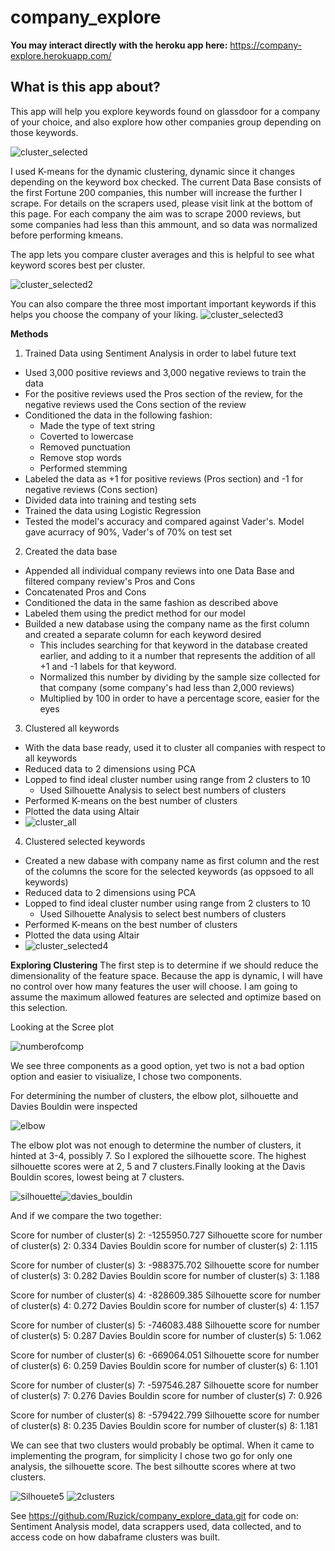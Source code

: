 # company_explore
__You may interact directly with the heroku app here:__ https://company-explore.herokuapp.com/ 

## What is this app about?
This app will help you explore keywords found on glassdoor for a company of your choice, and also explore how other companies group depending on those keywords.

![cluster_selected](https://user-images.githubusercontent.com/57594261/108615310-c1fe6a80-73d0-11eb-9e44-7881ad78d7a0.png)

I used K-means for the dynamic clustering, dynamic since it changes depending on the keyword box checked.
The current Data Base consists of the first Fortune 200 companies, this number will increase the further I scrape. For details on the scrapers used, please visit link at the 
bottom of this page. For each company the aim was to scrape 2000 reviews, but some companies had less than this ammount, and so data was normalized before performing kmeans.

The app lets you compare cluster averages and this is helpful to see what keyword scores best per cluster.

![cluster_selected2](https://user-images.githubusercontent.com/57594261/108615309-c1fe6a80-73d0-11eb-8418-13911c294171.png)

You can also compare the three most important important keywords if this helps you choose the company of your liking.
![cluster_selected3](https://user-images.githubusercontent.com/57594261/108615308-c165d400-73d0-11eb-96ba-d66cbba1d5cb.png)



__Methods__


1. Trained Data using Sentiment Analysis in order to label future text
 * Used 3,000 positive reviews and 3,000 negative reviews to train the data
 * For the positive reviews used the Pros section of the review, for the negative reviews used the Cons section of the review
 * Conditioned the data in the following fashion:
   * Made the type of text string
   * Coverted to lowercase
   * Removed punctuation
   * Remove stop words
   * Performed stemming
 * Labeled the data as +1 for positive reviews (Pros section) and -1 for negative reviews (Cons section)
 * Divided data into training and testing sets
 * Trained the data using Logistic Regression
 * Tested the model's accuracy and compared against Vader's. Model gave acurracy of 90%, Vader's of 70% on test set
2. Created the data base
 * Appended all individual company reviews into one Data Base and filtered company review's Pros and Cons
 * Concatenated Pros and Cons
 * Conditioned the data in the same fashion as described above
 * Labeled them using the predict method for our model
 * Builded a new database using the company name as the first column and created a separate column for each keyword desired
   * This includes searching for that keyword in the database created earlier, and adding to it a number that represents the addition of all +1 and -1 labels for that keyword.
   * Normalized this number by dividing by the sample size collected for that company (some company's had less than 2,000 reviews)
   * Multiplied by 100 in order to have a percentage score, easier for the eyes
3. Clustered all keywords
 * With the data base ready, used it to cluster all companies with respect to all keywords
 * Reduced data to 2 dimensions using PCA
 * Lopped to find ideal cluster number using range from 2 clusters to 10
   * Used Silhouette Analysis to select best numbers of clusters
 * Performed K-means on the best number of clusters
 * Plotted the data using Altair
 * ![cluster_all](https://user-images.githubusercontent.com/57594261/108615311-c1fe6a80-73d0-11eb-8c8d-a58e5b1297da.png)
4. Clustered selected keywords
 * Created a new dabase with company name as first column and the rest of the columns the score for the selected keywords (as oppsoed to all keywords)
 * Reduced data to 2 dimensions using PCA
 * Lopped to find ideal cluster number using range from 2 clusters to 10
   * Used Silhouette Analysis to select best numbers of clusters
 * Performed K-means on the best number of clusters
 * Plotted the data using Altair
 * ![cluster_selected4](https://user-images.githubusercontent.com/57594261/108615307-c165d400-73d0-11eb-80ad-70c9becb6263.png)


__Exploring Clustering__
The first step is to determine if we should reduce the dimensionality of the feature space. Because the app is dynamic, I will have no control over how many features the user will choose. I am going to assume the maximum allowed features are selected and optimize based on this selection.

Looking at the Scree plot

![numberofcomp](https://user-images.githubusercontent.com/57594261/108615892-849cdb80-73d6-11eb-8026-2654a306eca0.png)

We see three components as a good option, yet two is not a bad option option and easier to visiualize, I chose two components.

For determining the number of clusters, the elbow plot, silhouette and Davies Bouldin were inspected

![elbow](https://user-images.githubusercontent.com/57594261/108615894-85357200-73d6-11eb-99db-405072bccbc1.png)

The elbow plot was not enough to determine the number of clusters, it hinted at 3-4, possibly 7. So I explored the silhouette score. The highest silhouette scores
were at 2, 5 and 7 clusters.Finally looking at the Davis Bouldin scores, lowest being at 7 clusters.

![silhouette](https://user-images.githubusercontent.com/57594261/108615895-85357200-73d6-11eb-8252-5bb8d7acc0e2.png)![davies_bouldin](https://user-images.githubusercontent.com/57594261/108615787-887c2e00-73d5-11eb-954f-d30613c497e1.png)






And if we compare the two together:

Score for number of cluster(s) 2: -1255950.727
Silhouette score for number of cluster(s) 2: 0.334
Davies Bouldin score for number of cluster(s) 2: 1.115

Score for number of cluster(s) 3: -988375.702
Silhouette score for number of cluster(s) 3: 0.282
Davies Bouldin score for number of cluster(s) 3: 1.188

Score for number of cluster(s) 4: -828609.385
Silhouette score for number of cluster(s) 4: 0.272
Davies Bouldin score for number of cluster(s) 4: 1.157

Score for number of cluster(s) 5: -746083.488
Silhouette score for number of cluster(s) 5: 0.287
Davies Bouldin score for number of cluster(s) 5: 1.062

Score for number of cluster(s) 6: -669064.051
Silhouette score for number of cluster(s) 6: 0.259
Davies Bouldin score for number of cluster(s) 6: 1.101

Score for number of cluster(s) 7: -597546.287
Silhouette score for number of cluster(s) 7: 0.276
Davies Bouldin score for number of cluster(s) 7: 0.926

Score for number of cluster(s) 8: -579422.799
Silhouette score for number of cluster(s) 8: 0.235
Davies Bouldin score for number of cluster(s) 8: 1.181

We can see that two clusters would probably be optimal. When it came to implementing the program, for simplicity I chose two go for only one analysis, the silhouette score.
The best silhoutte scores where at two clusters.
 

![Silhouete5](https://user-images.githubusercontent.com/57594261/108615306-c165d400-73d0-11eb-94a2-2ff3055dff58.png)
![2clusters](https://user-images.githubusercontent.com/57594261/108615302-c0cd3d80-73d0-11eb-99fd-b092d90ececc.png)




 


See https://github.com/Ruzick/company_explore_data.git for code on: Sentiment Analysis model, data scrappers used, data collected, and to access code on how dabaframe clusters was built.
